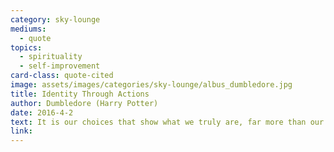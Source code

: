 ```yaml
---
category: sky-lounge
mediums:
  - quote
topics:
  - spirituality
  - self-improvement
card-class: quote-cited
image: assets/images/categories/sky-lounge/albus_dumbledore.jpg
title: Identity Through Actions
author: Dumbledore (Harry Potter)
date: 2016-4-2
text: It is our choices that show what we truly are, far more than our abilities.
link:
---
```

